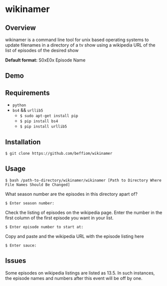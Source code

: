 # wikinamer

## Overview
wikinamer is a command line tool for unix based operating systems to update filenames in a directory of a tv show using a wikipedia URL of the list of episodes of the desired show

**Default format:** S0xE0x Episode Name

## Demo


## Requirements
* `python`
* `bs4` && `urllib5`
	* `$ sudo apt-get install pip`
	* `$ pip install bs4`
	* `$ pip install urllib5`

## Installation
`$ git clone https://github.com/beffiom/wikinamer`

## Usage
`$ bash /path-to-directory/wikinamer/wikinamer [Path to Directory Where File Names Should Be Changed]`

What season number are the episodes in this directory apart of?

`$ Enter season number:`

Check the listing of episodes on the wikipedia page. Enter the number in the first column of the first episode you want in your list.

`$ Enter episode number to start at:`

Copy and paste and the wikipedia URL with the episode listing here

`$ Enter sauce: `

## Issues
Some episodes on wikipedia listings are listed as 13.5. In such instances, the episode names and numbers after this event will be off by one.




